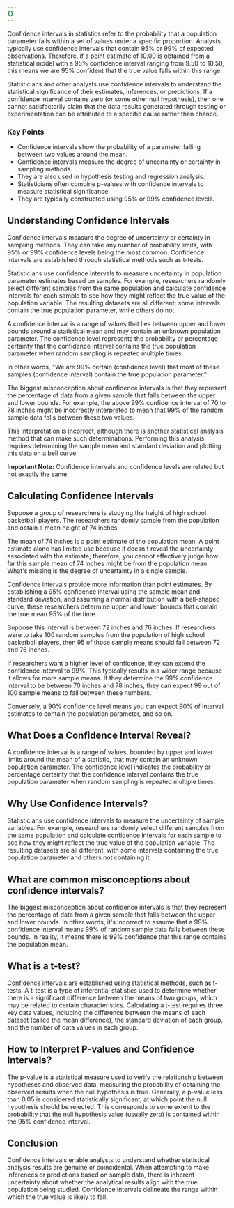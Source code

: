 ```yaml
---
{}
---
```


Confidence intervals in statistics refer to the probability that a population parameter falls within a set of values under a specific proportion. Analysts typically use confidence intervals that contain 95% or 99% of expected observations. Therefore, if a point estimate of 10.00 is obtained from a statistical model with a 95% confidence interval ranging from 9.50 to 10.50, this means we are 95% confident that the true value falls within this range.

Statisticians and other analysts use confidence intervals to understand the statistical significance of their estimates, inferences, or predictions. If a confidence interval contains zero (or some other null hypothesis), then one cannot satisfactorily claim that the data results generated through testing or experimentation can be attributed to a specific cause rather than chance.

### Key Points

- Confidence intervals show the probability of a parameter falling between two values around the mean.
- Confidence intervals measure the degree of uncertainty or certainty in sampling methods.
- They are also used in hypothesis testing and regression analysis.
- Statisticians often combine p-values with confidence intervals to measure statistical significance.
- They are typically constructed using 95% or 99% confidence levels.

## Understanding Confidence Intervals

Confidence intervals measure the degree of uncertainty or certainty in sampling methods. They can take any number of probability limits, with 95% or 99% confidence levels being the most common. Confidence intervals are established through statistical methods such as t-tests.

Statisticians use confidence intervals to measure uncertainty in population parameter estimates based on samples. For example, researchers randomly select different samples from the same population and calculate confidence intervals for each sample to see how they might reflect the true value of the population variable. The resulting datasets are all different; some intervals contain the true population parameter, while others do not.

A confidence interval is a range of values that lies between upper and lower bounds around a statistical mean and may contain an unknown population parameter. The confidence level represents the probability or percentage certainty that the confidence interval contains the true population parameter when random sampling is repeated multiple times.

In other words, "We are 99% certain (confidence level) that most of these samples (confidence interval) contain the true population parameter."

The biggest misconception about confidence intervals is that they represent the percentage of data from a given sample that falls between the upper and lower bounds. For example, the above 99% confidence interval of 70 to 78 inches might be incorrectly interpreted to mean that 99% of the random sample data falls between these two values.

This interpretation is incorrect, although there is another statistical analysis method that can make such determinations. Performing this analysis requires determining the sample mean and standard deviation and plotting this data on a bell curve.

**Important Note:** Confidence intervals and confidence levels are related but not exactly the same.

## Calculating Confidence Intervals

Suppose a group of researchers is studying the height of high school basketball players. The researchers randomly sample from the population and obtain a mean height of 74 inches.

The mean of 74 inches is a point estimate of the population mean. A point estimate alone has limited use because it doesn't reveal the uncertainty associated with the estimate; therefore, you cannot effectively judge how far this sample mean of 74 inches might be from the population mean. What's missing is the degree of uncertainty in a single sample.

Confidence intervals provide more information than point estimates. By establishing a 95% confidence interval using the sample mean and standard deviation, and assuming a normal distribution with a bell-shaped curve, these researchers determine upper and lower bounds that contain the true mean 95% of the time.

Suppose this interval is between 72 inches and 76 inches. If researchers were to take 100 random samples from the population of high school basketball players, then 95 of those sample means should fall between 72 and 76 inches.

If researchers want a higher level of confidence, they can extend the confidence interval to 99%. This typically results in a wider range because it allows for more sample means. If they determine the 99% confidence interval to be between 70 inches and 78 inches, they can expect 99 out of 100 sample means to fall between these numbers.

Conversely, a 90% confidence level means you can expect 90% of interval estimates to contain the population parameter, and so on.

## What Does a Confidence Interval Reveal?

A confidence interval is a range of values, bounded by upper and lower limits around the mean of a statistic, that may contain an unknown population parameter. The confidence level indicates the probability or percentage certainty that the confidence interval contains the true population parameter when random sampling is repeated multiple times.

## Why Use Confidence Intervals?

Statisticians use confidence intervals to measure the uncertainty of sample variables. For example, researchers randomly select different samples from the same population and calculate confidence intervals for each sample to see how they might reflect the true value of the population variable. The resulting datasets are all different, with some intervals containing the true population parameter and others not containing it.

## What are common misconceptions about confidence intervals?

The biggest misconception about confidence intervals is that they represent the percentage of data from a given sample that falls between the upper and lower bounds. In other words, it's incorrect to assume that a 99% confidence interval means 99% of random sample data falls between these bounds. In reality, it means there is 99% confidence that this range contains the population mean.

## What is a t-test?

Confidence intervals are established using statistical methods, such as t-tests. A t-test is a type of inferential statistics used to determine whether there is a significant difference between the means of two groups, which may be related to certain characteristics. Calculating a t-test requires three key data values, including the difference between the means of each dataset (called the mean difference), the standard deviation of each group, and the number of data values in each group.

## How to Interpret P-values and Confidence Intervals?

The p-value is a statistical measure used to verify the relationship between hypotheses and observed data, measuring the probability of obtaining the observed results when the null hypothesis is true. Generally, a p-value less than 0.05 is considered statistically significant, at which point the null hypothesis should be rejected. This corresponds to some extent to the probability that the null hypothesis value (usually zero) is contained within the 95% confidence interval.

## Conclusion

Confidence intervals enable analysts to understand whether statistical analysis results are genuine or coincidental. When attempting to make inferences or predictions based on sample data, there is inherent uncertainty about whether the analytical results align with the true population being studied. Confidence intervals delineate the range within which the true value is likely to fall.